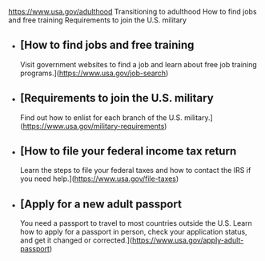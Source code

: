 

https://www.usa.gov/adulthood
Transitioning to adulthood
How to find jobs and free training
Requirements to join the U.S. military

* [How to find jobs and free training
  ----------------------------------

  Visit government websites to find a job and learn about free job training programs.](https://www.usa.gov/job-search)
* [Requirements to join the U.S. military
  --------------------------------------

  Find out how to enlist for each branch of the U.S. military.](https://www.usa.gov/military-requirements)
* [How to file your federal income tax return
  ------------------------------------------

  Learn the steps to file your federal taxes and how to contact the IRS if you need help.](https://www.usa.gov/file-taxes)
* [Apply for a new adult passport
  ------------------------------

  You need a passport to travel to most countries outside the U.S. Learn how to apply for a passport in person, check your application status, and get it changed or corrected.](https://www.usa.gov/apply-adult-passport)
